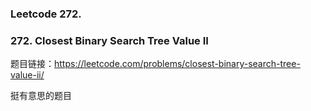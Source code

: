 ### Leetcode 272.

### **272. Closest Binary Search Tree Value II**

题目链接：[https:\/\/leetcode.com\/problems\/closest-binary-search-tree-value-ii\/](https://leetcode.com/problems/closest-binary-search-tree-value-ii/)

挺有意思的题目



